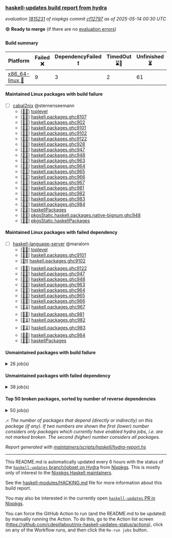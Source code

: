 ### [haskell-updates build report from hydra](https://hydra.nixos.org/jobset/nixpkgs/haskell-updates)
*evaluation [1815231](https://hydra.nixos.org/eval/1815231) of nixpkgs commit [cf12797](https://github.com/NixOS/nixpkgs/commits/cf127972bbf111593f302e81ef3a9778da162fc4) as of 2025-05-14 00:30 UTC*

🟢 **Ready to merge** (if there are no [evaluation errors](https://hydra.nixos.org/jobset/nixpkgs/haskell-updates))

#### Build summary

 | Platform | Failed ❌ | DependencyFailed ❗ | TimedOut ⌛🚫 | Unfinished ⏳ | Success ✅ | 
 | --- | --- | --- | --- | --- | --- | 
 | [x86_64-linux 🐧](https://hydra.nixos.org/eval/1815231?filter=.x86_64-linux) | 9 | 3 | 2 | 61 | 7256 | 
#### Maintained Linux packages with build failure
- [ ] [cabal2nix](https://hydra.nixos.org/eval/1815231?filter=cabal2nix) @sternenseemann
  - [[🐧✅]](https://hydra.nixos.org/build/296932958) [toplevel](https://hydra.nixos.org/eval/1815231?filter=cabal2nix)
  - [[🐧✅]](https://hydra.nixos.org/build/296526736) [haskell.packages.ghc8107](https://hydra.nixos.org/eval/1815231?filter=haskell.packages.ghc8107.cabal2nix)
  - [[🐧✅]](https://hydra.nixos.org/build/296526742) [haskell.packages.ghc902](https://hydra.nixos.org/eval/1815231?filter=haskell.packages.ghc902.cabal2nix)
  - [[🐧✅]](https://hydra.nixos.org/build/296526745) [haskell.packages.ghc9101](https://hydra.nixos.org/eval/1815231?filter=haskell.packages.ghc9101.cabal2nix)
  - [[🐧✅]](https://hydra.nixos.org/build/297024719) [haskell.packages.ghc9102](https://hydra.nixos.org/eval/1815231?filter=haskell.packages.ghc9102.cabal2nix)
  - [[🐧❌]](https://hydra.nixos.org/build/297024731) [haskell.packages.ghc9122](https://hydra.nixos.org/eval/1815231?filter=haskell.packages.ghc9122.cabal2nix)
  - [[🐧✅]](https://hydra.nixos.org/build/296526756) [haskell.packages.ghc928](https://hydra.nixos.org/eval/1815231?filter=haskell.packages.ghc928.cabal2nix)
  - [[🐧✅]](https://hydra.nixos.org/build/296526758) [haskell.packages.ghc947](https://hydra.nixos.org/eval/1815231?filter=haskell.packages.ghc947.cabal2nix)
  - [[🐧✅]](https://hydra.nixos.org/build/296526761) [haskell.packages.ghc948](https://hydra.nixos.org/eval/1815231?filter=haskell.packages.ghc948.cabal2nix)
  - [[🐧✅]](https://hydra.nixos.org/build/296526769) [haskell.packages.ghc963](https://hydra.nixos.org/eval/1815231?filter=haskell.packages.ghc963.cabal2nix)
  - [[🐧✅]](https://hydra.nixos.org/build/296526777) [haskell.packages.ghc964](https://hydra.nixos.org/eval/1815231?filter=haskell.packages.ghc964.cabal2nix)
  - [[🐧✅]](https://hydra.nixos.org/build/296526784) [haskell.packages.ghc965](https://hydra.nixos.org/eval/1815231?filter=haskell.packages.ghc965.cabal2nix)
  - [[🐧✅]](https://hydra.nixos.org/build/296526785) [haskell.packages.ghc966](https://hydra.nixos.org/eval/1815231?filter=haskell.packages.ghc966.cabal2nix)
  - [[🐧✅]](https://hydra.nixos.org/build/296526792) [haskell.packages.ghc967](https://hydra.nixos.org/eval/1815231?filter=haskell.packages.ghc967.cabal2nix)
  - [[🐧✅]](https://hydra.nixos.org/build/296526797) [haskell.packages.ghc981](https://hydra.nixos.org/eval/1815231?filter=haskell.packages.ghc981.cabal2nix)
  - [[🐧✅]](https://hydra.nixos.org/build/296526798) [haskell.packages.ghc982](https://hydra.nixos.org/eval/1815231?filter=haskell.packages.ghc982.cabal2nix)
  - [[🐧✅]](https://hydra.nixos.org/build/296526807) [haskell.packages.ghc983](https://hydra.nixos.org/eval/1815231?filter=haskell.packages.ghc983.cabal2nix)
  - [[🐧✅]](https://hydra.nixos.org/build/296526802) [haskell.packages.ghc984](https://hydra.nixos.org/eval/1815231?filter=haskell.packages.ghc984.cabal2nix)
  - [[🐧✅]](https://hydra.nixos.org/build/296527196) [haskellPackages](https://hydra.nixos.org/eval/1815231?filter=haskellPackages.cabal2nix)
  - [[🐧✅]](https://hydra.nixos.org/build/296527621) [pkgsStatic.haskell.packages.native-bignum.ghc948](https://hydra.nixos.org/eval/1815231?filter=pkgsStatic.haskell.packages.native-bignum.ghc948.cabal2nix)
  - [[🐧✅]](https://hydra.nixos.org/build/296527623) [pkgsStatic.haskellPackages](https://hydra.nixos.org/eval/1815231?filter=pkgsStatic.haskellPackages.cabal2nix)
#### Maintained Linux packages with failed dependency
- [ ] [haskell-language-server](https://hydra.nixos.org/eval/1815231?filter=haskell-language-server) @maralorn
  - [[🐧✅]](https://hydra.nixos.org/build/296933002) [toplevel](https://hydra.nixos.org/eval/1815231?filter=haskell-language-server)
  - [[🐧✅]](https://hydra.nixos.org/build/296932968) [haskell.packages.ghc9101](https://hydra.nixos.org/eval/1815231?filter=haskell.packages.ghc9101.haskell-language-server)
  - [[🐧❗]](https://hydra.nixos.org/build/297024728) [haskell.packages.ghc9102](https://hydra.nixos.org/eval/1815231?filter=haskell.packages.ghc9102.haskell-language-server)
  - [[🐧✅]](https://hydra.nixos.org/build/297024733) [haskell.packages.ghc9122](https://hydra.nixos.org/eval/1815231?filter=haskell.packages.ghc9122.haskell-language-server)
  - [[🐧✅]](https://hydra.nixos.org/build/296932979) [haskell.packages.ghc947](https://hydra.nixos.org/eval/1815231?filter=haskell.packages.ghc947.haskell-language-server)
  - [[🐧✅]](https://hydra.nixos.org/build/296932977) [haskell.packages.ghc948](https://hydra.nixos.org/eval/1815231?filter=haskell.packages.ghc948.haskell-language-server)
  - [[🐧✅]](https://hydra.nixos.org/build/296932983) [haskell.packages.ghc963](https://hydra.nixos.org/eval/1815231?filter=haskell.packages.ghc963.haskell-language-server)
  - [[🐧✅]](https://hydra.nixos.org/build/296932984) [haskell.packages.ghc964](https://hydra.nixos.org/eval/1815231?filter=haskell.packages.ghc964.haskell-language-server)
  - [[🐧✅]](https://hydra.nixos.org/build/296932990) [haskell.packages.ghc965](https://hydra.nixos.org/eval/1815231?filter=haskell.packages.ghc965.haskell-language-server)
  - [[🐧✅]](https://hydra.nixos.org/build/296932992) [haskell.packages.ghc966](https://hydra.nixos.org/eval/1815231?filter=haskell.packages.ghc966.haskell-language-server)
  - [[🐧⏳]](https://hydra.nixos.org/build/296932994) [haskell.packages.ghc967](https://hydra.nixos.org/eval/1815231?filter=haskell.packages.ghc967.haskell-language-server)
  - [[🐧✅]](https://hydra.nixos.org/build/296932996) [haskell.packages.ghc981](https://hydra.nixos.org/eval/1815231?filter=haskell.packages.ghc981.haskell-language-server)
  - [[🐧⏳]](https://hydra.nixos.org/build/296933004) [haskell.packages.ghc982](https://hydra.nixos.org/eval/1815231?filter=haskell.packages.ghc982.haskell-language-server)
  - [[🐧⏳]](https://hydra.nixos.org/build/296933005) [haskell.packages.ghc983](https://hydra.nixos.org/eval/1815231?filter=haskell.packages.ghc983.haskell-language-server)
  - [[🐧✅]](https://hydra.nixos.org/build/296933003) [haskell.packages.ghc984](https://hydra.nixos.org/eval/1815231?filter=haskell.packages.ghc984.haskell-language-server)
  - [[🐧✅]](https://hydra.nixos.org/build/296933030) [haskellPackages](https://hydra.nixos.org/eval/1815231?filter=haskellPackages.haskell-language-server)
#### Unmaintained packages with build failure
<details><summary>26 job(s) </summary>

- [ ] [ghc-lib-parser](https://hydra.nixos.org/eval/1815231?filter=ghc-lib-parser)  ⤴️ 22 | 73
  - [[🐧✅]](https://hydra.nixos.org/build/296516471) [haskell.packages.ghc8107](https://hydra.nixos.org/eval/1815231?filter=haskell.packages.ghc8107.ghc-lib-parser)
  - [[🐧✅]](https://hydra.nixos.org/build/296516489) [haskell.packages.ghc902](https://hydra.nixos.org/eval/1815231?filter=haskell.packages.ghc902.ghc-lib-parser)
  - [[🐧✅]](https://hydra.nixos.org/build/296526740) [haskell.packages.ghc9101](https://hydra.nixos.org/eval/1815231?filter=haskell.packages.ghc9101.ghc-lib-parser)
  - [[🐧❌]](https://hydra.nixos.org/build/297024699) [haskell.packages.ghc9102](https://hydra.nixos.org/eval/1815231?filter=haskell.packages.ghc9102.ghc-lib-parser)
  - [[🐧✅]](https://hydra.nixos.org/build/297024712) [haskell.packages.ghc9122](https://hydra.nixos.org/eval/1815231?filter=haskell.packages.ghc9122.ghc-lib-parser)
  - [[🐧✅]](https://hydra.nixos.org/build/296516542) [haskell.packages.ghc928](https://hydra.nixos.org/eval/1815231?filter=haskell.packages.ghc928.ghc-lib-parser)
  - [[🐧✅]](https://hydra.nixos.org/build/296516563) [haskell.packages.ghc947](https://hydra.nixos.org/eval/1815231?filter=haskell.packages.ghc947.ghc-lib-parser)
  - [[🐧✅]](https://hydra.nixos.org/build/296516585) [haskell.packages.ghc948](https://hydra.nixos.org/eval/1815231?filter=haskell.packages.ghc948.ghc-lib-parser)
  - [[🐧✅]](https://hydra.nixos.org/build/296516612) [haskell.packages.ghc963](https://hydra.nixos.org/eval/1815231?filter=haskell.packages.ghc963.ghc-lib-parser)
  - [[🐧✅]](https://hydra.nixos.org/build/296516633) [haskell.packages.ghc964](https://hydra.nixos.org/eval/1815231?filter=haskell.packages.ghc964.ghc-lib-parser)
  - [[🐧✅]](https://hydra.nixos.org/build/296516658) [haskell.packages.ghc965](https://hydra.nixos.org/eval/1815231?filter=haskell.packages.ghc965.ghc-lib-parser)
  - [[🐧✅]](https://hydra.nixos.org/build/296516681) [haskell.packages.ghc966](https://hydra.nixos.org/eval/1815231?filter=haskell.packages.ghc966.ghc-lib-parser)
  - [[🐧✅]](https://hydra.nixos.org/build/296516706) [haskell.packages.ghc967](https://hydra.nixos.org/eval/1815231?filter=haskell.packages.ghc967.ghc-lib-parser)
  - [[🐧✅]](https://hydra.nixos.org/build/296516732) [haskell.packages.ghc981](https://hydra.nixos.org/eval/1815231?filter=haskell.packages.ghc981.ghc-lib-parser)
  - [[🐧✅]](https://hydra.nixos.org/build/296516754) [haskell.packages.ghc982](https://hydra.nixos.org/eval/1815231?filter=haskell.packages.ghc982.ghc-lib-parser)
  - [[🐧✅]](https://hydra.nixos.org/build/296516776) [haskell.packages.ghc983](https://hydra.nixos.org/eval/1815231?filter=haskell.packages.ghc983.ghc-lib-parser)
  - [[🐧✅]](https://hydra.nixos.org/build/296516799) [haskell.packages.ghc984](https://hydra.nixos.org/eval/1815231?filter=haskell.packages.ghc984.ghc-lib-parser)
  - [[🐧✅]](https://hydra.nixos.org/build/296519415) [haskellPackages](https://hydra.nixos.org/eval/1815231?filter=haskellPackages.ghc-lib-parser)
- [ ] [[🐧❌]](https://hydra.nixos.org/build/296523016) [haskellPackages.symtegration](https://hydra.nixos.org/eval/1815231?filter=haskellPackages.symtegration)  ⤴️ 1 | 1
- [ ] [[🐧❌]](https://hydra.nixos.org/build/296519228) [haskellPackages.fb-util](https://hydra.nixos.org/eval/1815231?filter=haskellPackages.fb-util)  ⤴️ 0 | 4
- [ ] [[🐧❌]](https://hydra.nixos.org/build/296518003) [haskellPackages.brick-calendar](https://hydra.nixos.org/eval/1815231?filter=haskellPackages.brick-calendar) 
- [ ] [[🐧❌]](https://hydra.nixos.org/build/297024747) [haskellPackages.copilot-verifier](https://hydra.nixos.org/eval/1815231?filter=haskellPackages.copilot-verifier) 
- [ ] [[🐧❌]](https://hydra.nixos.org/build/296519026) [haskellPackages.env-extra](https://hydra.nixos.org/eval/1815231?filter=haskellPackages.env-extra) 
- [ ] [[🐧❌]](https://hydra.nixos.org/build/296522576) [haskellPackages.servant-routes](https://hydra.nixos.org/eval/1815231?filter=haskellPackages.servant-routes) 
- [ ] [[🐧❌]](https://hydra.nixos.org/build/296523789) [haskellPackages.webdriver-precore](https://hydra.nixos.org/eval/1815231?filter=haskellPackages.webdriver-precore) 
</details>

#### Unmaintained packages with failed dependency
<details><summary>38 job(s) </summary>

- [ ] [ghc-lib-parser-ex](https://hydra.nixos.org/eval/1815231?filter=ghc-lib-parser-ex)  ⤴️ 16 | 43
  - [[🐧✅]](https://hydra.nixos.org/build/296516478) [haskell.packages.ghc8107](https://hydra.nixos.org/eval/1815231?filter=haskell.packages.ghc8107.ghc-lib-parser-ex)
  - [[🐧✅]](https://hydra.nixos.org/build/296516512) [haskell.packages.ghc902](https://hydra.nixos.org/eval/1815231?filter=haskell.packages.ghc902.ghc-lib-parser-ex)
  - [[🐧✅]](https://hydra.nixos.org/build/296526739) [haskell.packages.ghc9101](https://hydra.nixos.org/eval/1815231?filter=haskell.packages.ghc9101.ghc-lib-parser-ex)
  - [[🐧❗]](https://hydra.nixos.org/build/297024701) [haskell.packages.ghc9102](https://hydra.nixos.org/eval/1815231?filter=haskell.packages.ghc9102.ghc-lib-parser-ex)
  - [[🐧✅]](https://hydra.nixos.org/build/297024725) [haskell.packages.ghc9122](https://hydra.nixos.org/eval/1815231?filter=haskell.packages.ghc9122.ghc-lib-parser-ex)
  - [[🐧✅]](https://hydra.nixos.org/build/296516561) [haskell.packages.ghc928](https://hydra.nixos.org/eval/1815231?filter=haskell.packages.ghc928.ghc-lib-parser-ex)
  - [[🐧✅]](https://hydra.nixos.org/build/296516587) [haskell.packages.ghc947](https://hydra.nixos.org/eval/1815231?filter=haskell.packages.ghc947.ghc-lib-parser-ex)
  - [[🐧✅]](https://hydra.nixos.org/build/296516591) [haskell.packages.ghc948](https://hydra.nixos.org/eval/1815231?filter=haskell.packages.ghc948.ghc-lib-parser-ex)
  - [[🐧✅]](https://hydra.nixos.org/build/296516626) [haskell.packages.ghc963](https://hydra.nixos.org/eval/1815231?filter=haskell.packages.ghc963.ghc-lib-parser-ex)
  - [[🐧✅]](https://hydra.nixos.org/build/296516649) [haskell.packages.ghc964](https://hydra.nixos.org/eval/1815231?filter=haskell.packages.ghc964.ghc-lib-parser-ex)
  - [[🐧✅]](https://hydra.nixos.org/build/296516678) [haskell.packages.ghc965](https://hydra.nixos.org/eval/1815231?filter=haskell.packages.ghc965.ghc-lib-parser-ex)
  - [[🐧✅]](https://hydra.nixos.org/build/296516702) [haskell.packages.ghc966](https://hydra.nixos.org/eval/1815231?filter=haskell.packages.ghc966.ghc-lib-parser-ex)
  - [[🐧✅]](https://hydra.nixos.org/build/296516715) [haskell.packages.ghc967](https://hydra.nixos.org/eval/1815231?filter=haskell.packages.ghc967.ghc-lib-parser-ex)
  - [[🐧✅]](https://hydra.nixos.org/build/296516755) [haskell.packages.ghc981](https://hydra.nixos.org/eval/1815231?filter=haskell.packages.ghc981.ghc-lib-parser-ex)
  - [[🐧✅]](https://hydra.nixos.org/build/296516766) [haskell.packages.ghc982](https://hydra.nixos.org/eval/1815231?filter=haskell.packages.ghc982.ghc-lib-parser-ex)
  - [[🐧✅]](https://hydra.nixos.org/build/296516797) [haskell.packages.ghc983](https://hydra.nixos.org/eval/1815231?filter=haskell.packages.ghc983.ghc-lib-parser-ex)
  - [[🐧✅]](https://hydra.nixos.org/build/296516801) [haskell.packages.ghc984](https://hydra.nixos.org/eval/1815231?filter=haskell.packages.ghc984.ghc-lib-parser-ex)
  - [[🐧✅]](https://hydra.nixos.org/build/296519418) [haskellPackages](https://hydra.nixos.org/eval/1815231?filter=haskellPackages.ghc-lib-parser-ex)
- [ ] [ghc-lib](https://hydra.nixos.org/eval/1815231?filter=ghc-lib) 
  - [[🐧✅]](https://hydra.nixos.org/build/296516473) [haskell.packages.ghc8107](https://hydra.nixos.org/eval/1815231?filter=haskell.packages.ghc8107.ghc-lib)
  - [[🐧✅]](https://hydra.nixos.org/build/296516492) [haskell.packages.ghc902](https://hydra.nixos.org/eval/1815231?filter=haskell.packages.ghc902.ghc-lib)
  - [[🐧✅]](https://hydra.nixos.org/build/296940136) [haskell.packages.ghc9101](https://hydra.nixos.org/eval/1815231?filter=haskell.packages.ghc9101.ghc-lib)
  - [[🐧❗]](https://hydra.nixos.org/build/297024697) [haskell.packages.ghc9102](https://hydra.nixos.org/eval/1815231?filter=haskell.packages.ghc9102.ghc-lib)
  - [[🐧✅]](https://hydra.nixos.org/build/297024713) [haskell.packages.ghc9122](https://hydra.nixos.org/eval/1815231?filter=haskell.packages.ghc9122.ghc-lib)
  - [[🐧✅]](https://hydra.nixos.org/build/296516543) [haskell.packages.ghc928](https://hydra.nixos.org/eval/1815231?filter=haskell.packages.ghc928.ghc-lib)
  - [[🐧✅]](https://hydra.nixos.org/build/296516564) [haskell.packages.ghc947](https://hydra.nixos.org/eval/1815231?filter=haskell.packages.ghc947.ghc-lib)
  - [[🐧✅]](https://hydra.nixos.org/build/296516584) [haskell.packages.ghc948](https://hydra.nixos.org/eval/1815231?filter=haskell.packages.ghc948.ghc-lib)
  - [[🐧✅]](https://hydra.nixos.org/build/296516611) [haskell.packages.ghc963](https://hydra.nixos.org/eval/1815231?filter=haskell.packages.ghc963.ghc-lib)
  - [[🐧✅]](https://hydra.nixos.org/build/296516632) [haskell.packages.ghc964](https://hydra.nixos.org/eval/1815231?filter=haskell.packages.ghc964.ghc-lib)
  - [[🐧✅]](https://hydra.nixos.org/build/296516659) [haskell.packages.ghc965](https://hydra.nixos.org/eval/1815231?filter=haskell.packages.ghc965.ghc-lib)
  - [[🐧✅]](https://hydra.nixos.org/build/296516680) [haskell.packages.ghc966](https://hydra.nixos.org/eval/1815231?filter=haskell.packages.ghc966.ghc-lib)
  - [[🐧✅]](https://hydra.nixos.org/build/296516708) [haskell.packages.ghc967](https://hydra.nixos.org/eval/1815231?filter=haskell.packages.ghc967.ghc-lib)
  - [[🐧✅]](https://hydra.nixos.org/build/296516733) [haskell.packages.ghc981](https://hydra.nixos.org/eval/1815231?filter=haskell.packages.ghc981.ghc-lib)
  - [[🐧✅]](https://hydra.nixos.org/build/296516753) [haskell.packages.ghc982](https://hydra.nixos.org/eval/1815231?filter=haskell.packages.ghc982.ghc-lib)
  - [[🐧✅]](https://hydra.nixos.org/build/296516778) [haskell.packages.ghc983](https://hydra.nixos.org/eval/1815231?filter=haskell.packages.ghc983.ghc-lib)
  - [[🐧✅]](https://hydra.nixos.org/build/296516800) [haskell.packages.ghc984](https://hydra.nixos.org/eval/1815231?filter=haskell.packages.ghc984.ghc-lib)
  - [[🐧✅]](https://hydra.nixos.org/build/296519414) [haskellPackages](https://hydra.nixos.org/eval/1815231?filter=haskellPackages.ghc-lib)
</details>

#### Top 50 broken packages, sorted by number of reverse dependencies
<details><summary>50 job(s) </summary>

[haskell98](https://packdeps.haskellers.com/reverse/haskell98) ⤴️ 152  
[failure](https://packdeps.haskellers.com/reverse/failure) ⤴️ 72  
[enumerator](https://packdeps.haskellers.com/reverse/enumerator) ⤴️ 56  
[connection](https://packdeps.haskellers.com/reverse/connection) ⤴️ 50  
[util](https://packdeps.haskellers.com/reverse/util) ⤴️ 49  
[derive](https://packdeps.haskellers.com/reverse/derive) ⤴️ 48  
[fclabels](https://packdeps.haskellers.com/reverse/fclabels) ⤴️ 47  
[syb-with-class](https://packdeps.haskellers.com/reverse/syb-with-class) ⤴️ 42  
[MonadCatchIO-transformers](https://packdeps.haskellers.com/reverse/MonadCatchIO-transformers) ⤴️ 41  
[TypeCompose](https://packdeps.haskellers.com/reverse/TypeCompose) ⤴️ 41  
[PrimitiveArray](https://packdeps.haskellers.com/reverse/PrimitiveArray) ⤴️ 35  
[crypto-random](https://packdeps.haskellers.com/reverse/crypto-random) ⤴️ 35  
[dual](https://packdeps.haskellers.com/reverse/dual) ⤴️ 32  
[hsp](https://packdeps.haskellers.com/reverse/hsp) ⤴️ 32  
[language-ecmascript](https://packdeps.haskellers.com/reverse/language-ecmascript) ⤴️ 31  
[iteratee](https://packdeps.haskellers.com/reverse/iteratee) ⤴️ 29  
[composite-base](https://packdeps.haskellers.com/reverse/composite-base) ⤴️ 28  
[regexpr](https://packdeps.haskellers.com/reverse/regexpr) ⤴️ 27  
[text-format](https://packdeps.haskellers.com/reverse/text-format) ⤴️ 27  
[crypto-numbers](https://packdeps.haskellers.com/reverse/crypto-numbers) ⤴️ 25  
[either-unwrap](https://packdeps.haskellers.com/reverse/either-unwrap) ⤴️ 25  
[Crypto](https://packdeps.haskellers.com/reverse/Crypto) ⤴️ 22  
[crypto-pubkey](https://packdeps.haskellers.com/reverse/crypto-pubkey) ⤴️ 22  
[haskelldb](https://packdeps.haskellers.com/reverse/haskelldb) ⤴️ 22  
[wxdirect](https://packdeps.haskellers.com/reverse/wxdirect) ⤴️ 22  
[alg](https://packdeps.haskellers.com/reverse/alg) ⤴️ 21  
[hw-rankselect-base](https://packdeps.haskellers.com/reverse/hw-rankselect-base) ⤴️ 21  
[libxml-sax](https://packdeps.haskellers.com/reverse/libxml-sax) ⤴️ 21  
[wxc](https://packdeps.haskellers.com/reverse/wxc) ⤴️ 21  
[biocore](https://packdeps.haskellers.com/reverse/biocore) ⤴️ 20  
[hw-excess](https://packdeps.haskellers.com/reverse/hw-excess) ⤴️ 20  
[reform](https://packdeps.haskellers.com/reverse/reform) ⤴️ 20  
[wxcore](https://packdeps.haskellers.com/reverse/wxcore) ⤴️ 20  
[attoparsec-enumerator](https://packdeps.haskellers.com/reverse/attoparsec-enumerator) ⤴️ 19  
[cprng-aes](https://packdeps.haskellers.com/reverse/cprng-aes) ⤴️ 19  
[fay](https://packdeps.haskellers.com/reverse/fay) ⤴️ 19  
[harp](https://packdeps.haskellers.com/reverse/harp) ⤴️ 19  
[hsx2hs](https://packdeps.haskellers.com/reverse/hsx2hs) ⤴️ 19  
[hw-balancedparens](https://packdeps.haskellers.com/reverse/hw-balancedparens) ⤴️ 19  
[ixset](https://packdeps.haskellers.com/reverse/ixset) ⤴️ 19  
[mmsyn2](https://packdeps.haskellers.com/reverse/mmsyn2) ⤴️ 19  
[wx](https://packdeps.haskellers.com/reverse/wx) ⤴️ 19  
[asn1-data](https://packdeps.haskellers.com/reverse/asn1-data) ⤴️ 18  
[bytestring-show](https://packdeps.haskellers.com/reverse/bytestring-show) ⤴️ 18  
[dbus-core](https://packdeps.haskellers.com/reverse/dbus-core) ⤴️ 18  
[digit](https://packdeps.haskellers.com/reverse/digit) ⤴️ 18  
[gtksourceview2](https://packdeps.haskellers.com/reverse/gtksourceview2) ⤴️ 18  
[hw-rankselect](https://packdeps.haskellers.com/reverse/hw-rankselect) ⤴️ 18  
[wrapped](https://packdeps.haskellers.com/reverse/wrapped) ⤴️ 18  
[HGamer3D-Data](https://packdeps.haskellers.com/reverse/HGamer3D-Data) ⤴️ 17  
</details>


*⤴️: The number of packages that depend (directly or indirectly) on this package (if any). If two numbers are shown the first (lower) number considers only packages which currently have enabled hydra jobs, i.e. are not marked broken. The second (higher) number considers all packages.*

*Report generated with [maintainers/scripts/haskell/hydra-report.hs](https://github.com/NixOS/nixpkgs/blob/haskell-updates/maintainers/scripts/haskell/hydra-report.hs)*


----------------------------------------------------------------------

This README.md is automatically updated every 6 hours with the status of the
[`haskell-updates` branch/jobset on Hydra](https://hydra.nixos.org/jobset/nixpkgs/haskell-updates)
from [Nixpkgs](https://github.com/NixOS/nixpkgs).  This is mostly only of
interest to the [Nixpkgs Haskell maintainers](https://github.com/orgs/NixOS/teams/haskell).

See the
[haskell-modules/HACKING.md](https://github.com/NixOS/nixpkgs/blob/haskell-updates/pkgs/development/haskell-modules/HACKING.md)
file for more information about this build report.

You may also be interested in the currently open
[`haskell-updates` PR in Nixpkgs](https://github.com/nixos/nixpkgs/pulls?q=is%3Apr+is%3Aopen+head%3Ahaskell-updates).

You can force the GitHub Action to run (and the README.md to be updated) by
manually running the Action.  To do this, go to the Action list screen
(https://github.com/cdepillabout/nix-haskell-updates-status/actions),
click on any of the Workflow runs, and then click the `Re-run jobs` button.
